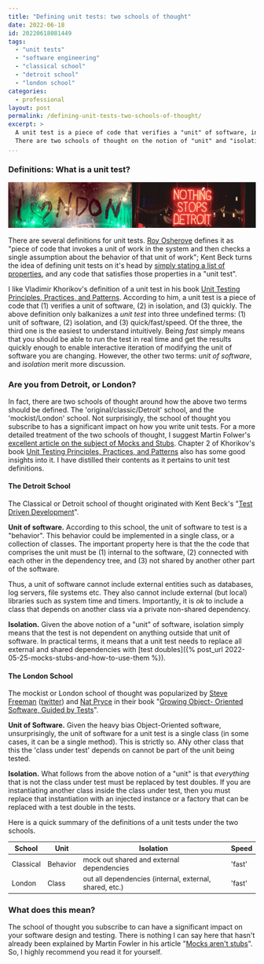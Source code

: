 ```yaml
---
title: "Defining unit tests: two schools of thought"
date: 2022-06-18
id: 20220618081449
tags:
  - "unit tests"
  - "software engineering"
  - "classical school"
  - "detroit school"
  - "london school"
categories:
  - professional
layout: post
permalink: /defining-unit-tests-two-schools-of-thought/
excerpt: >
  A unit test is a piece of code that verifies a "unit" of software, in "isolation", and quickly.
  There are two schools of thought on the notion of "unit" and "isolation", and that makes all the difference.
...
```

### Definitions: What is a unit test?
![](/images/london-detroit.jpg)

There are several definitions for unit tests. [Roy Osherove](https://www.artofunittesting.com/definition-of-a-unit-test) defines it as "piece of code that invokes a unit of work in the system and then checks a single assumption about the behavior of that unit of work"; Kent Beck turns the idea of defining unit tests on it's head by [simply stating a list of properties](https://tidyfirst.substack.com/p/desirable-unit-tests), and any code that satisfies those properties in a "unit test". 

I like Vladimir Khorikov's definition of a unit test in his book [Unit Testing Principles, Practices, and Patterns](https://www.manning.com/books/unit-testing). According to him, a unit test is a piece of code that (1) verifies a unit of software, (2) in isolation, and (3) quickly. The above definition only balkanizes a _unit test_ into three undefined terms: (1) unit of software, (2) isolation, and (3) quick/fast/speed. Of the three, the third one is the easiest to understand intuitively. Being _fast_ simply means that you should be able to run the test in real time and get the results quickly enough to enable interactive iteration of modifying the unit of software you are changing. However, the other two terms: _unit of software_, and _isolation_ merit more discussion.

### Are you from Detroit, or London?

In fact, there are two schools of thought around how the above two terms should be defined. The 'original/classic/Detroit' school, and the 'mockist/London' school. Not surprisingly, the school of thought you subscribe to has a significant impact on how you write unit tests. For a more detailed treatment of the two schools of thought, I suggest Martin Folwer's [excellent article on the subject of Mocks and Stubs](https://martinfowler.com/articles/mocksArentStubs.html#ClassicalAndMockistTesting). Chapter 2 of Khorikov's book [Unit Testing Principles, Practices, and Patterns](https://www.manning.com/books/unit-testing) also has some good insights into it. I have distilled their contents as it pertains to unit test definitions.

#### The Detroit School

The Classical or Detroit school of thought originated with Kent Beck's "[Test Driven Development](https://www.oreilly.com/library/view/test-driven-development/0321146530/)".

**Unit of software.** According to this school, the unit of software to test is a "behavior". This behavior could be implemented in a single class, or a collection of classes. The important property here is that the the code that comprises the unit must be (1) internal to the software, (2) connected with each other in the dependency tree, and (3) not shared by another other part of the software.

Thus, a unit of software cannot include external entities such as databases, log servers, file systems etc. They also cannot include external (but local) libraries such as system time and timers. Importantly, it is _ok_ to include a class that depends on another class via a private non-shared dependency.

**Isolation.** Given the above notion of a "unit" of software, isolation simply means that the test is not dependent on anything outside that unit of software. In practical terms, it means that a unit test needs to replace all external and shared dependencies with [test doubles]({% post_url 2022-05-25-mocks-stubs-and-how-to-use-them %}).

#### The London School

The mockist or London school of thought was popularized by [Steve Freeman](https://www.linkedin.com/in/stevefreeman) ([twitter](https://twitter.com/sf105)) and [Nat Pryce](http://www.natpryce.com/bio.html) in their book "[Growing Object- Oriented Software, Guided by Tests](http://growing-object-oriented-software.com/)".

**Unit of Software.** Given the heavy bias Object-Oriented software, unsurprisingly, the unit of software for a unit test is a single class (in some cases, it can be a single method). This is strictly so. ANy other class that this the 'class under test' depends on cannot be part of the unit being tested.

**Isolation.** What follows from the above notion of a "unit" is that _everything_ that is not the class under test must be replaced by test doubles. If you are instantiating another class inside the class under test, then you must replace that instantiation with an injected instance or a factory that can be replaced with a test double in the tests.

Here is a quick summary of the definitions of a unit tests under the two schools.

| School | Unit | Isolation|  Speed |
|---|---|---|---|
| Classical | Behavior |  mock out shared and external dependencies | 'fast' |
| London | Class  |  out all dependencies (internal, external, shared, etc.) | 'fast' |

### What does this mean?

The school of thought you subscribe to can have a significant impact on your software design and testing. There is nothing I can say here that hasn't already been explained by Martin Fowler in his article "[Mocks aren't stubs](https://martinfowler.com/articles/mocksArentStubs.html)". So, I highly recommend you read it for yourself.